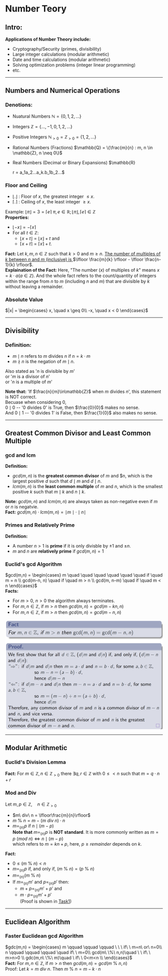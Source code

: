 # **Number Teory**
## **Intro:**
**Applications of  Number Theory include:**
* Cryptography/Security (primes, divisibility)
* Large integer calculations (modular arithmetic)
* Date and time calculations (modular arithmetic)
* Solving optimization problems (integer linear programming)
* etc.
***

## **Numbers and Numerical Operations**
### **Denotions:**
* Nuatural Numbers $\mathbb{N} = \{0, 1, 2, ...\}$
* Integers $\mathbb{Z} = \{..., -1, 0, 1, 2, ...\}$
* Positive Integers $\mathbb{N}_{>0} = \mathbb{Z}_{>0} = \{1, 2, ...\}$
* Rational Numbers (Fractions) $\mathbb{Q} = \{\frac{m}{n} : m, n \in \mathbb{Z}, n \neq 0\}$
* Real Numbers (Decimal or Binary Expansions) $\mathbb{R}  
  
  r = a_1a_2...a_k.b_1b_2...$

### **Floor and Ceiling**
* $\lfloor.\rfloor$ : Floor of $x$, the greatest integer $\leq x$.  
* $\lceil.\rceil$ : Ceiling of $x$, the least integer $\geq x$.  

Example: $\lfloor\pi\rfloor = 3 = \lceil e\rceil$  $\pi,e \in \mathbb{R}; \lfloor\pi\rfloor, \lceil e\rceil \in \mathbb{Z}$  
**Properties:**
* $\lfloor-x\rfloor = -\lceil x\rceil$
* For all $t \in \mathbb{Z}$:
  * $\lfloor x+t\rfloor = \lfloor x\rfloor + t$ and
  * $\lceil x+t\rceil = \lceil x\rceil + t$.  

**Fact:**  Let $k, m, n \in \mathbb{Z}$ such that $k > 0$ and $m \geq n$. <u>The number of multiples of $k$ between $n$ and $m$ (inclusive) is </u> $\lfloor \frac{m}{k} \rfloor - \lfloor \frac{n-1}{k} \rfloor$.  
**Explaination of the Fact:** Here, "The number ($x$) of multiples of $k$" means $x = k\cdot a (a \in\mathbb{Z})$. And the whole fact refers to the count/quantity of integers within the range from $n$ to $m$ (including $n$ and $m$) that are divisible by $k$ without leaving a remainder.

### **Absolute Value**
$|x| = 
\begin{cases}
x,  \quad x \geq 0\\
-x, \quad x < 0
\end{cases}$  
***

## **Divisibility**
### **Definition:** 
* $m \mid n$ refers to $m$ divides $n$ if $n=k\cdot m$  
* $m \nmid n$ is the negation of $m \mid n$.  

Also stated as '$n$ is divisible by $m$'  
or '$m$ is a divisor of $n$'  
or '$n$ is a multiple of $m$'

**Note that:** 'If $\frac{n}{m}\in\mathbb{Z}$ when $m$ divides $n$', this statement is NOT correct.  
Becuase when considering 0,   
$0\mid 0$ -- '0 divides 0' is True, then $\frac{0}{0}$ makes no sense.   
And $0\mid 1$ -- '0 divides 1' is False, then $\frac{1}{0}$ also makes no sense.
***

## **Greatest Common Divisor and Least Common Multiple**
### **gcd and lcm**
**Definition:**
* $gcd(m,n)$ is the **greatest common divisor** of $m$ and $n, which is the largest positive $d$ such that $d \mid m$ and $d \mid n$.
* $lcm(m,n)$ is the **least common multiple** of $m$ and $n$, which is the smallest positive $k$ such that $m \mid k$ and $n \mid k$.  

**Note:** $gcd(m,n)$ and $lcm(m,n)$ are always taken as non-negative even if $m$ or $n$ is negatvie.  
**Fact:** $gcd(m,n) \cdot lcm(m,n) = \mid m \mid \cdot \mid n \mid$
### **Primes and Relatively Prime**
**Definition:**
* A number $n>1$ is **prime** if it is only divisble by $\pm 1$ and $\pm n$.
* $m$ and $n$ are **relatively prime** if $gcd(m,n) = 1$  
### **Euclid's gcd Algorithm**
$gcd(m,n) =
\begin{cases}
m \quad \quad \quad \quad \quad \quad if \quad m = n \\
gcd(m-n, n) \quad if \quad m > n \\
gcd(m, n-m) \quad if \quad m < n
\end{cases}$  
**Facts:**
* For $m > 0$, $n > 0$ the algorithm always terminates.
* For $m,n\in\mathbb{Z}$, if $m > n$ then $gcd(m,n)=gcd(m -kn,n)$
* For $m,n\in\mathbb{Z}$, if $m > n$ then $gcd(m,n)=gcd(m -n,n)$  

![proof Euclid's gcd Algorithm](2-img/proof-euclids-gcd.png)
***


## **Modular Arithmetic**
### **Euclid's Division Lemma**
**Fact:** For $m\in\mathbb{Z}, n\in\mathbb{Z}_{>0}$ there $\exists q,r\in\mathbb{Z}$ with $0 \leq < n$ such that $m = q\cdot n +r$ 
### **Mod and Div**
Let $m,p\in\mathbb{Z},\quad n\in\mathbb{Z}_{>0}$  
* $m\ div\ n = \lfloor\frac{m}{n}\rfloor$
* $m\ \%\ n=m-(m\ div\ n)\cdot n$
* $m = _{(n)}p$ if $n \mid (m-p)$  
**Note that** $m = _{(n)}p$ is **NOT standard**. It is more commonly written as $m = p\ (mod\ n) \Leftrightarrow n \mid (m-p)$  
which refers to $m=kn+p$, here, $p \geq remainder$ depends on $k$. 

**Fact:**
* $0 \leq (m \ \% \ n) < n$
* $m = _{(n)}p$ if, and only if, $(m \ \% \ n)=(p\ \%\ n)$
* $m = _{(n)}(m\ \%\ n)$
* If $m = _{(n)}m'$ and $p=_{(n)}p'$ then:
  * $m+p=_{(n)}m'+p'$ and
  * $m\cdot p=_{(n)}m'+p'$  
    (Proof is shown in [Task1](/Tasks/Task1.md))

***
## **Euclidean Algorithm**
### **Faster Euclidean gcd Algorithm**
$gdc(m,n) = \begin{cases}
m \qquad \qquad \qquad \ \ \  if\ \ m=n\ or\ n=0\\
n \qquad \qquad \qquad \quad if\ \ m=0\\
gcd(m\ \%\ n,n)\quad \ \ if\ \ m>n>0 \\
gdc(m,n\ \%\ m)\quad \ if\ \ 0<m<n \\    
\end{cases}$  
**Fact:** For $m,n\in\mathbb{Z}$, if $m>n$ then $gcd(m,n)=gcd(m\ \%\ n,n)$  
Proof: Let $k = m\ div\ n$. Then $m\ \%\ n=m-k\cdot n$ 